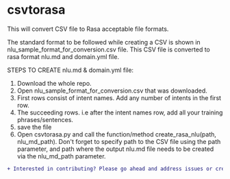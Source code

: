# csvtorasa
This will convert CSV file to Rasa acceptable file formats.

The standard format to be followed while creating a CSV is shown in nlu_sample_format_for_conversion.csv file. This CSV file is converted  to rasa format nlu.md and domain.yml file.


STEPS TO CREATE nlu.md & domain.yml file:
1. Download the whole repo.
2. Open nlu_sample_format_for_conversion.csv that was downloaded.
3. First rows consist of intent names. Add any number of intents in the first row.
4. The succeeding rows. i.e after the intent names row, add all your training phrases/sentences.
5. save the file
6. Open csvtorasa.py and call the function/method create_rasa_nlu(path, nlu_md_path). Don't forget to specify path to the CSV file using the path parameter, and path where the output nlu.md file needs to be created via the nlu_md_path parameter.

```diff
+ Interested in contributing? Please go ahead and address issues or create one.
```
